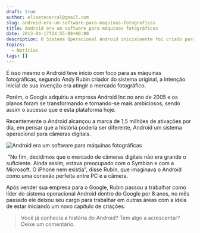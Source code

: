 ```yaml
---
draft: true
author: elisetecercal@gmail.com
slug: android-era-um-software-para-maquinas-fotograficas
title: Android era um software para máquinas fotográficas
date: 2013-04-17T14:55:08+00:00
description: O Sistema Operacional Android inicialmente foi criado para ser utilizado em câmeras digitais.
topics:
  - Notícias
tags: []
---
```


É isso mesmo o Android teve início com foco para as máquinas fotográficas, segundo Andy Rubin criador do sistema original, a intenção inicial de sua invenção era atingir o mercado fotográfico.

Porém, o Google adquiriu a empresa Android Inc no ano de 2005 e os planos foram se transformando e tornando-se mais ambiciosos, sendo assim o sucesso que é esta plataforma hoje.

Recentemente o Android alcançou a marca de 1,5 milhões de ativações por dia, em pensar que a história poderia ser diferente, Android um sistema operacional para câmeras digitais.

![Android era um software para máquinas fotográficas](http://sistemas.cekurte.com/wp-content/uploads/2013/04/andy-300x135.jpeg "Android era um software para máquinas fotográficas")

 "No fim, decidimos que o mercado de câmeras digitais não era grande o suficiente. Ainda assim, estava preocupado com o Symbian e com a Microsoft. O iPhone nem existia", disse Rubin, que imaginava o Android como uma conexão perfeita entre PC e a câmera.

Após vender sua empresa para o Google, Rubin passou a trabalhar como líder do sistema operacional Android dentro do Google por 8 anos, no mês passado ele deixou seu cargo para trabalhar em outras áreas com a ideia de estar iniciando um novo capítulo de criações.

> Você já conhecia a história do Android? Tem algo a acrescentar? Deixe um comentário.
